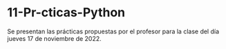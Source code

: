# 11-Pr-cticas-Python

Se presentan las prácticas propuestas por el profesor para la clase del día jueves 17 de noviembre de 2022.
